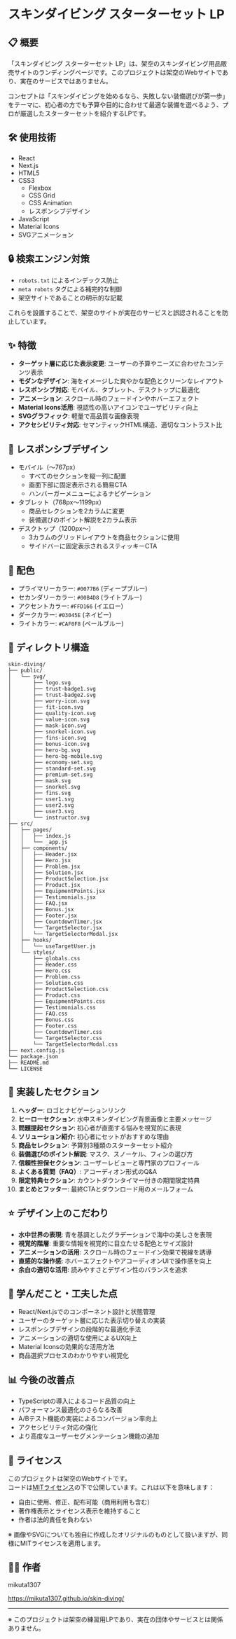 # スキンダイビング スターターセット LP

## 📋 概要

「スキンダイビング スターターセット LP」は、架空のスキンダイビング用品販売サイトのランディングページです。このプロジェクトは架空のWebサイトであり、実在のサービスではありません。

コンセプトは「スキンダイビングを始めるなら、失敗しない装備選びが第一歩」をテーマに、初心者の方でも予算や目的に合わせて最適な装備を選べるよう、プロが厳選したスターターセットを紹介するLPです。

## 🛠️ 使用技術

- React
- Next.js
- HTML5
- CSS3
  - Flexbox
  - CSS Grid
  - CSS Animation
  - レスポンシブデザイン
- JavaScript
- Material Icons
- SVGアニメーション

## 🔒 検索エンジン対策

- `robots.txt` によるインデックス防止
- `meta robots` タグによる補完的な制御
- 架空サイトであることの明示的な記載

これらを設置することで、架空のサイトが実在のサービスと誤認されることを防止しています。

## ✨ 特徴

- **ターゲット層に応じた表示変更**: ユーザーの予算やニーズに合わせたコンテンツ表示
- **モダンなデザイン**: 海をイメージした爽やかな配色とクリーンなレイアウト
- **レスポンシブ対応**: モバイル、タブレット、デスクトップに最適化
- **アニメーション**: スクロール時のフェードインやホバーエフェクト
- **Material Icons活用**: 視認性の高いアイコンでユーザビリティ向上
- **SVGグラフィック**: 軽量で高品質な画像表現
- **アクセシビリティ対応**: セマンティックHTML構造、適切なコントラスト比

## 📱 レスポンシブデザイン

- モバイル（～767px）
  - すべてのセクションを縦一列に配置
  - 画面下部に固定表示される簡易CTA
  - ハンバーガーメニューによるナビゲーション
- タブレット（768px～1199px）
  - 商品セレクションを2カラムに変更
  - 装備選びのポイント解説を2カラム表示
- デスクトップ（1200px～）
  - 3カラムのグリッドレイアウトを商品セクションに使用
  - サイドバーに固定表示されるスティッキーCTA

## 🎨 配色

- プライマリーカラー: `#0077B6` (ディープブルー)
- セカンダリーカラー: `#00B4D8` (ライトブルー)
- アクセントカラー: `#FFD166` (イエロー)
- ダークカラー: `#03045E` (ネイビー)
- ライトカラー: `#CAF0F8` (ペールブルー)

## 📂 ディレクトリ構造

```
skin-diving/
├── public/
│   └── svg/
│       ├── logo.svg
│       ├── trust-badge1.svg
│       ├── trust-badge2.svg
│       ├── worry-icon.svg
│       ├── fit-icon.svg
│       ├── quality-icon.svg
│       ├── value-icon.svg
│       ├── mask-icon.svg
│       ├── snorkel-icon.svg
│       ├── fins-icon.svg
│       ├── bonus-icon.svg
│       ├── hero-bg.svg
│       ├── hero-bg-mobile.svg
│       ├── economy-set.svg
│       ├── standard-set.svg
│       ├── premium-set.svg
│       ├── mask.svg
│       ├── snorkel.svg
│       ├── fins.svg
│       ├── user1.svg
│       ├── user2.svg
│       ├── user3.svg
│       └── instructor.svg
├── src/
│   ├── pages/
│   │   ├── index.js
│   │   └── _app.js
│   ├── components/
│   │   ├── Header.jsx
│   │   ├── Hero.jsx
│   │   ├── Problem.jsx
│   │   ├── Solution.jsx
│   │   ├── ProductSelection.jsx
│   │   ├── Product.jsx
│   │   ├── EquipmentPoints.jsx
│   │   ├── Testimonials.jsx
│   │   ├── FAQ.jsx
│   │   ├── Bonus.jsx
│   │   ├── Footer.jsx
│   │   ├── CountdownTimer.jsx
│   │   └── TargetSelector.jsx
│   │   └── TargetSelectorModal.jsx
│   ├── hooks/
│   │   └── useTargetUser.js
│   └── styles/
│       ├── globals.css
│       ├── Header.css
│       ├── Hero.css
│       ├── Problem.css
│       ├── Solution.css
│       ├── ProductSelection.css
│       ├── Product.css
│       ├── EquipmentPoints.css
│       ├── Testimonials.css
│       ├── FAQ.css
│       ├── Bonus.css
│       ├── Footer.css
│       ├── CountdownTimer.css
│       └── TargetSelector.css
│       └── TargetSelectorModal.css
├── next.config.js
└── package.json
├── README.md
└── LICENSE
```

## 🌟 実装したセクション

1. **ヘッダー**: ロゴとナビゲーションリンク
2. **ヒーローセクション**: 水中スキンダイビング背景画像と主要メッセージ
3. **問題提起セクション**: 初心者が直面する悩みを視覚的に表現
4. **ソリューション紹介**: 初心者にセットがおすすめな理由
5. **商品セレクション**: 予算別3種類のスターターセット紹介
6. **装備選びのポイント解説**: マスク、スノーケル、フィンの選び方
7. **信頼性担保セクション**: ユーザーレビューと専門家のプロフィール
8. **よくある質問（FAQ）**: アコーディオン形式のQ&A
9. **限定特典セクション**: カウントダウンタイマー付きの期間限定特典
10. **まとめとフッター**: 最終CTAとダウンロード用のメールフォーム

## ⭐ デザイン上のこだわり

- **水中世界の表現**: 青を基調としたグラデーションで海中の美しさを表現
- **視覚的階層**: 重要な情報を視覚的に目立たせる配色とサイズ設計
- **アニメーションの活用**: スクロール時のフェードイン効果で視線を誘導
- **直感的な操作感**: ホバーエフェクトやアコーディオンUIで操作感を向上
- **余白の適切な活用**: 読みやすさとデザイン性のバランスを追求

## 📝 学んだこと・工夫した点

- React/Next.jsでのコンポーネント設計と状態管理
- ユーザーのターゲット層に応じた表示切り替えの実装
- レスポンシブデザインの段階的な最適化手法
- アニメーションの適切な使用によるUX向上
- Material Iconsの効果的な活用方法
- 商品選択プロセスのわかりやすい視覚化

## 📊 今後の改善点

- TypeScriptの導入によるコード品質の向上
- パフォーマンス最適化のさらなる改善
- A/Bテスト機能の実装によるコンバージョン率向上
- アクセシビリティ対応の強化
- より高度なユーザーセグメンテーション機能の追加

## 📜 ライセンス

このプロジェクトは架空のWebサイトです。  
コードは[MITライセンス](LICENSE)の下で公開しています。これは以下を意味します：

- 自由に使用、修正、配布可能（商用利用も含む）
- 著作権表示とライセンス表示を維持すること
- 作者は法的責任を負わない

※ 画像やSVGについても独自に作成したオリジナルのものとして扱いますが、同様にMITライセンスを適用します。

## 👨‍💻 作者

mikuta1307

https://mikuta1307.github.io/skin-diving/

---

※ このプロジェクトは架空の練習用LPであり、実在の団体やサービスとは関係ありません。
